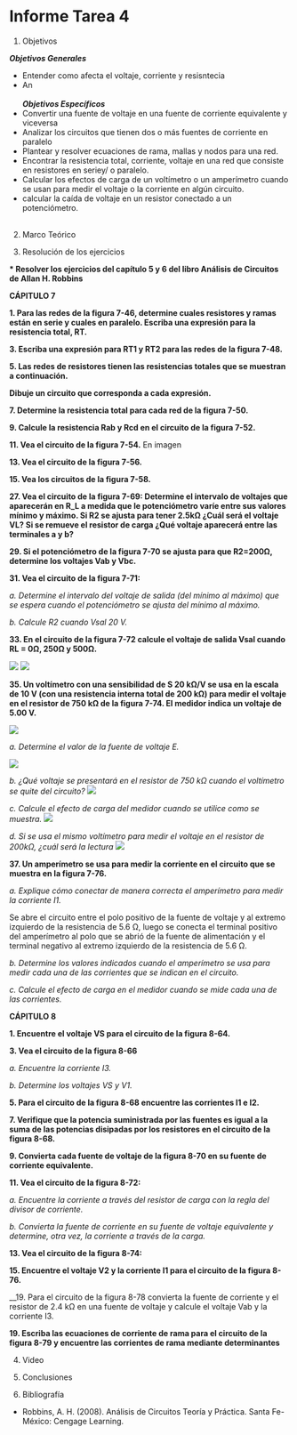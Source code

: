# Informe Tarea 4

1. Objetivos

 *__Objetivos Generales__*
 * Entender como afecta el voltaje, corriente y resisntecia 
 * An
 <br></br>
*__Objetivos Específicos__*
* Convertir una fuente de voltaje en una fuente de corriente equivalente y viceversa
* Analizar los circuitos que tienen dos o más fuentes de corriente en paralelo
* Plantear y resolver ecuaciones de rama, mallas y nodos para una red.
* Encontrar la resistencia total, corriente, voltaje en una red que consiste en resistores en seriey/ o paralelo.
* Calcular los efectos de carga de un voltímetro o un amperímetro cuando se usan para medir el voltaje o la corriente en algún circuito.
* calcular la caída de voltaje en un resistor conectado a un potenciómetro.
 <br></br>
 
 2. Marco Teórico
 ![]()
 ![]()
 
 
 3. Resolución de los ejercicios


 __* Resolver los ejercicios del capítulo 5 y 6 del libro Análisis de Circuitos de Allan H. Robbins__
 
 __CÁPITULO 7__

__1. Para las redes de la figura 7-46, determine cuales resistores y ramas están en serie y cuales en paralelo. Escriba una expresión para la resistencia total, RT.__
     
     
__3. Escriba una expresión para RT1 y RT2 para las redes de la figura 7-48.__


__5. Las redes de resistores tienen las resistencias totales que se muestran a continuación.__ 

   __Dibuje un circuito que corresponda a cada expresión.__


__7. Determine la resistencia total para cada red de la figura 7-50.__


__9. Calcule la resistencia Rab y Rcd en el circuito de la figura 7-52.__

__11. Vea el circuito de la figura 7-54.__
  En imagen 

__13. Vea el circuito de la figura 7-56.__


__15. Vea los circuitos de la figura 7-58.__


__27. Vea el circuito de la figura 7-69: 
      Determine el intervalo de voltajes que aparecerán en R_L a medida que le potenciómetro varíe entre sus valores mínimo y máximo.
      Si R2 se ajusta para tener 2.5kΩ ¿Cuál será el voltaje VL? Si se remueve el resistor de carga ¿Qué voltaje aparecerá entre las terminales a y b?__

__29. Si el potenciómetro de la figura 7-70 se ajusta para que R2=200Ω, determine los voltajes Vab y Vbc.__


__31. Vea el circuito de la figura 7-71:__ 

  *a. Determine el intervalo del voltaje de salida (del mínimo al máximo) que se espera cuando el potenciómetro se ajusta del mínimo al máximo.* 
  
  *b. Calcule R2 cuando Vsal 20 V.*
  
  
__33. En el circuito de la figura 7-72 calcule el voltaje de salida Vsal cuando RL = 0Ω, 250Ω y 500Ω.__

![](https://github.com/ItzAdoc/ImagenesD4/blob/main/33.PNG)
![](https://github.com/ItzAdoc/ImagenesD4/blob/main/33a.PNG)

__35. Un voltímetro con una sensibilidad de S 20 kΩ/V se usa en la escala de 10 V (con una resistencia interna total de 200 kΩ) para medir el voltaje en el resistor de 750 kΩ de la figura 7-74. El medidor indica un voltaje de 5.00 V.__

![](https://github.com/ItzAdoc/ImagenesD4/blob/main/35.PNG)

   *a. Determine el valor de la fuente de voltaje E.*
   
   ![](https://github.com/ItzAdoc/ImagenesD4/blob/main/35a.PNG)
  
   *b. ¿Qué voltaje se presentará en el resistor de 750 kΩ cuando el voltímetro se quite del circuito?*
   ![](https://github.com/ItzAdoc/ImagenesD4/blob/main/35b.PNG)
  
   *c. Calcule el efecto de carga del medidor cuando se utilice como se muestra.*
   ![](https://github.com/ItzAdoc/ImagenesD4/blob/main/35c.PNG)
  
   *d. Si se usa el mismo voltímetro para medir el voltaje en el resistor de 200kΩ, ¿cuál será la lectura*
  ![](https://github.com/ItzAdoc/ImagenesD4/blob/main/35d.PNG)
  
__37. Un amperímetro se usa para medir la corriente en el circuito que se muestra en la figura 7-76.__

 *a. Explique cómo conectar de manera correcta el amperímetro para medir la corriente I1.*
 
   Se abre el circuito entre el polo positivo de la fuente de voltaje y al extremo izquierdo de la resistencia de 5.6 Ω, luego se conecta el terminal positivo del amperímetro      al polo que se abrió de la fuente de alimentación y el terminal negativo al extremo izquierdo de la resistencia de 5.6 Ω. 
     
 *b. Determine los valores indicados cuando el amperímetro se usa para medir cada una de las corrientes que se indican en el circuito.*
 
 *c. Calcule el efecto de carga en el medidor cuando se mide cada una de las corrientes.*
 
 __CÁPITULO 8__
 
 __1. Encuentre el voltaje VS para el circuito de la figura 8-64.__
 
 
 __3. Vea el circuito de la figura 8-66__
 
*a. Encuentre la corriente I3.* 

*b. Determine los voltajes VS y V1.*


__5.	Para el circuito de la figura 8-68 encuentre las corrientes I1 e I2.__


__7.	Verifique que la potencia suministrada por las fuentes es igual a la suma de las potencias disipadas por los resistores en el circuito de la figura 8-68.__


__9. Convierta cada fuente de voltaje de la figura 8-70 en su fuente de corriente equivalente.__



__11. Vea el circuito de la figura 8-72:__ 

*a. Encuentre la corriente a través del resistor de carga con la regla del divisor de corriente.*

*b. Convierta la fuente de corriente en su fuente de voltaje equivalente y determine, otra vez, la corriente a través de la carga.*

__13. Vea el circuito de la figura 8-74:__ 
 
 
 __15. Encuentre el voltaje V2 y la corriente I1 para el circuito de la figura 8-76.__
 
 
 __19. Para el circuito de la figura 8-78 convierta la fuente de corriente y el resistor de 2.4 kΩ en una fuente de voltaje y calcule el voltaje Vab y la corriente I3.
 



__19. Escriba las ecuaciones de corriente de rama para el circuito de la figura 8-79 y encuentre las corrientes de rama mediante determinantes__
 
 
 4. Video




5. Conclusiones 




6. Bibliografía
 * Robbins, A. H. (2008). Análisis de Circuitos Teoría y Práctica. Santa Fe-México: Cengage Learning. 
 
 
 
